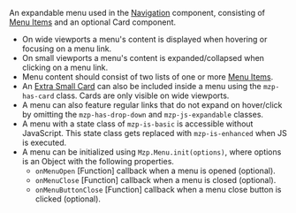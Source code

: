 An expandable menu used in the [Navigation](/components/detail/navigation) component, consisting of [Menu Items](/components/detail/menu-item) and an optional Card component.

- On wide viewports a menu's content is displayed when hovering or focusing on a menu link.
- On small viewports a menu's content is expanded/collapsed when clicking on a menu link.
- Menu content should consist of two lists of one or more [Menu Items](/components/detail/menu-item).
- An [Extra Small Card](/components/detail/card--extra-small) can also be included inside a menu using the `mzp-has-card` class. Cards are only visible on wide viewports.
- A menu can also feature regular links that do not expand on hover/click by omitting the `mzp-has-drop-down` and `mzp-js-expandable` classes.
- A menu with a state class of `mzp-is-basic` is accessible without JavaScript. This state class gets replaced with `mzp-is-enhanced` when JS is executed.
- A menu can be initialized using `Mzp.Menu.init(options)`, where options is an Object with the following properties.
    - `onMenuOpen` [Function] callback when a menu is opened (optional).
    - `onMenuClose` [Function] callback when a menu is closed (optional).
    - `onMenuButtonClose` [Function] callback when a menu close button is clicked (optional).

